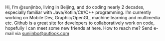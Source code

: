 Hi, I’m @sunjinbo, living in Beijing, and do coding nearly 2 decades, especially familiar with Java/Kotlin/C#/C++ programming. I’m currently working on Mobile Dev, Graphic/OpenGL, machine learning and multimedia etc. Github is a great site for developers to collaboratively work on code, hopefully I can meet some new friends at here. How to reach me? Send e-mail via sunjinbo@outlook.com

<!---
sunjinbo/sunjinbo is a ✨ special ✨ repository because its `README.md` (this file) appears on your GitHub profile.
You can click the Preview link to take a look at your changes.
--->
